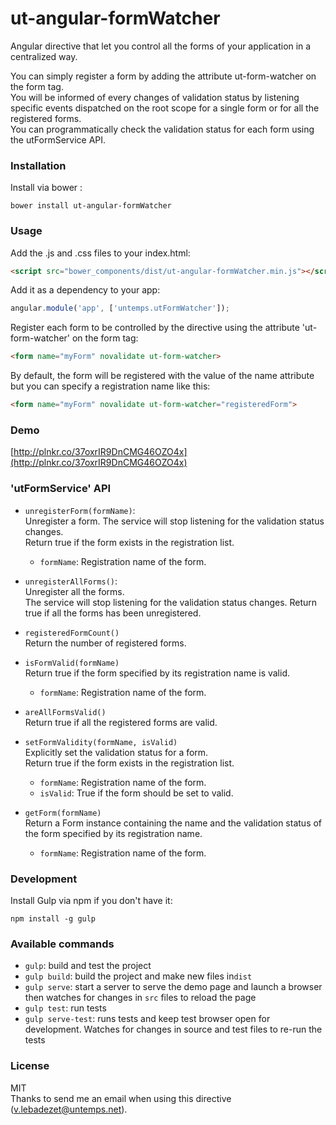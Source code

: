 # ut-angular-formWatcher

Angular directive that let you control all the forms of your application in a centralized way.

You can simply register a form by adding the attribute ut-form-watcher on the form tag.  
You will be informed of every changes of validation status by listening specific events dispatched on the root scope for a single form or for all the registered forms.  
You can programmatically check the validation status for each form using the utFormService API.

### Installation

Install via bower :

```shell
bower install ut-angular-formWatcher
```

### Usage

Add the .js and .css files to your index.html:

```html
<script src="bower_components/dist/ut-angular-formWatcher.min.js"></script>
```

Add it as a dependency to your app:

```javascript
angular.module('app', ['untemps.utFormWatcher']);
```

Register each form to be controlled by the directive using the attribute 'ut-form-watcher' on the form tag:

```html
<form name="myForm" novalidate ut-form-watcher>
```

By default, the form will be registered with the value of the name attribute but you can specify a registration name like this:

```html
<form name="myForm" novalidate ut-form-watcher="registeredForm">
```

### Demo

[http://plnkr.co/37oxrIR9DnCMG46OZO4x](http://plnkr.co/37oxrIR9DnCMG46OZO4x)

### 'utFormService' API

* `unregisterForm(formName)`:  
Unregister a form. The service will stop listening for the validation status changes.  
Return true if the form exists in the registration list.
    * `formName`: Registration name of the form.



* `unregisterAllForms()`:  
Unregister all the forms.  
The service will stop listening for the validation status changes.
Return true if all the forms has been unregistered.



* `registeredFormCount()`  
Return the number of registered forms.



* `isFormValid(formName)`  
Return true if the form specified by its registration name is valid.
    * `formName`: Registration name of the form.



* `areAllFormsValid()`  
Return true if all the registered forms are valid.



* `setFormValidity(formName, isValid)`  
Explicitly set the validation status for a form.  
Return true if the form exists in the registration list.
    * `formName`: Registration name of the form.
    * `isValid`: True if the form should be set to valid.



* `getForm(formName)`  
Return a Form instance containing the name and the validation status of the form specified by its registration name.  
    * `formName`: Registration name of the form.

### Development

Install Gulp via npm if you don't have it:

```shell
npm install -g gulp
```

### Available commands

* `gulp`: build and test the project
* `gulp build`: build the project and make new files in`dist`
* `gulp serve`: start a server to serve the demo page and launch a browser then watches for changes in `src` files to reload the page
* `gulp test`: run tests
* `gulp serve-test`: runs tests and keep test browser open for development. Watches for changes in source and test files to re-run the tests

### License
MIT  
Thanks to send me an email when using this directive (v.lebadezet@untemps.net).